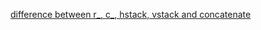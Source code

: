 [difference between r_, c_, hstack, vstack and concatenate](https://github.com/numpy/numpy/issues/833)
